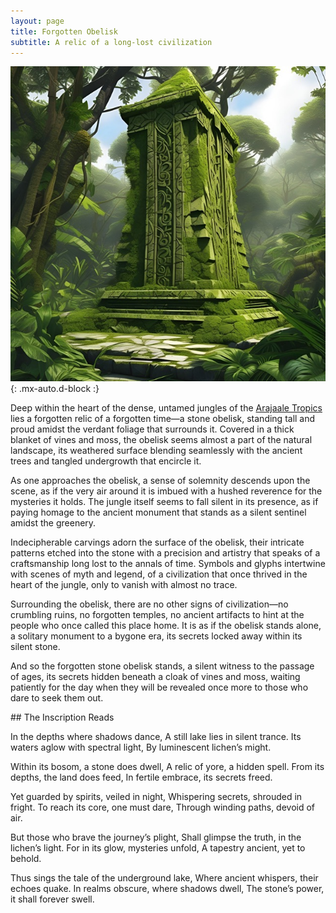 ```yaml
---
layout: page
title: Forgotten Obelisk
subtitle: A relic of a long-lost civilization
---
```


![Forgotten Obelisk](/assets/img/regions/forgotten-obelisk.jpeg){: .mx-auto.d-block :}

Deep within the heart of the dense, untamed jungles of the [Arajaale Tropics](/codex/regions/arajaale-tropics) lies a forgotten relic of a forgotten time—a stone obelisk, standing tall and proud amidst the verdant foliage that surrounds it. Covered in a thick blanket of vines and moss, the obelisk seems almost a part of the natural landscape, its weathered surface blending seamlessly with the ancient trees and tangled undergrowth that encircle it.

As one approaches the obelisk, a sense of solemnity descends upon the scene, as if the very air around it is imbued with a hushed reverence for the mysteries it holds. The jungle itself seems to fall silent in its presence, as if paying homage to the ancient monument that stands as a silent sentinel amidst the greenery.

Indecipherable carvings adorn the surface of the obelisk, their intricate patterns etched into the stone with a precision and artistry that speaks of a craftsmanship long lost to the annals of time. Symbols and glyphs intertwine with scenes of myth and legend, of a civilization that once thrived in the heart of the jungle, only to vanish with almost no trace.

Surrounding the obelisk, there are no other signs of civilization—no crumbling ruins, no forgotten temples, no ancient artifacts to hint at the people who once called this place home. It is as if the obelisk stands alone, a solitary monument to a bygone era, its secrets locked away within its silent stone.

And so the forgotten stone obelisk stands, a silent witness to the passage of ages, its secrets hidden beneath a cloak of vines and moss, waiting patiently for the day when they will be revealed once more to those who dare to seek them out.

<div class="box-info redacted" markdown="1">
## The Inscription Reads

In the depths where shadows dance,
A still lake lies in silent trance.
Its waters aglow with spectral light,
By luminescent lichen’s might.

Within its bosom, a stone does dwell,
A relic of yore, a hidden spell.
From its depths, the land does feed,
In fertile embrace, its secrets freed.

Yet guarded by spirits, veiled in night,
Whispering secrets, shrouded in fright.
To reach its core, one must dare,
Through winding paths, devoid of air.

But those who brave the journey’s plight,
Shall glimpse the truth, in the lichen’s light.
For in its glow, mysteries unfold,
A tapestry ancient, yet to behold.

Thus sings the tale of the underground lake,
Where ancient whispers, their echoes quake.
In realms obscure, where shadows dwell,
The stone’s power, it shall forever swell.
</div>